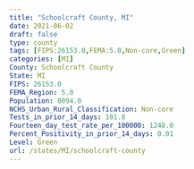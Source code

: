 ```yaml
---
title: "Schoolcraft County, MI"
date: 2021-06-02
draft: false
type: county
tags: [FIPS:26153.0,FEMA:5.0,Non-core,Green]
categories: [MI]
County: Schoolcraft County
State: MI
FIPS: 26153.0
FEMA_Region: 5.0
Population: 8094.0
NCHS_Urban_Rural_Classification: Non-core
Tests_in_prior_14_days: 101.0
Fourteen_day_test_rate_per_100000: 1248.0
Percent_Positivity_in_prior_14_days: 0.01
Level: Green
url: /states/MI/schoolcraft-county
---
```



